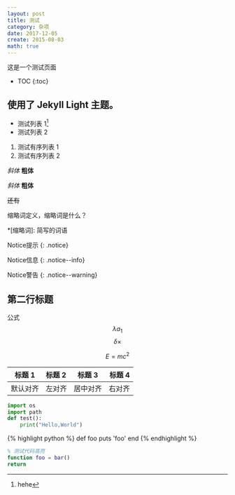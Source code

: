 ```yaml
---
layout: post
title: 测试
category: 杂项
date: 2017-12-05
create: 2015-08-03
math: true
---
```


这是一个测试页面

- TOC
{:toc}

## 使用了 Jekyll Light 主题。

* 测试列表 1[^1]
* 测试列表 2

1. 测试有序列表 1
2. 测试有序列表 2

*斜体*  **粗体**

_斜体_  __粗体__

~~还有~~

缩略词定义，缩略词是什么？

*[缩略词]: 简写的词语

Notice提示
{: .notice}

Notice信息
{: .notice--info}

Notice警告
{: .notice--warning}

## 第二行标题

公式 $$\lambda a_1$$
$$\delta \times$$

$$E = mc^2$$

|标题 1|标题 2|标题 3|标题 4|
|---|:---|:---:|---:|
|默认对齐|左对齐|居中对齐|右对齐|

```python
import os
import path
def test():
    print("Hello,World")
```

<!-- more -->

{% highlight python %}
def foo
  puts 'foo'
end
{% endhighlight %}

```matlab
% 测试代码高亮
function foo = bar()
return
```

[^1]: hehe
